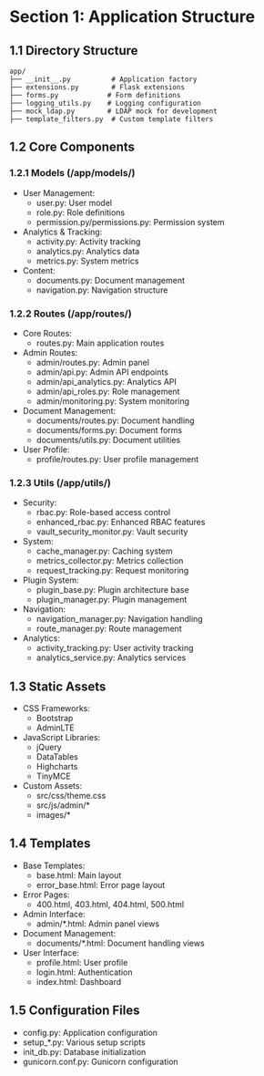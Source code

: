 # Section 1: Application Structure

## 1.1 Directory Structure
```
app/
├── __init__.py          # Application factory
├── extensions.py        # Flask extensions
├── forms.py            # Form definitions
├── logging_utils.py    # Logging configuration
├── mock_ldap.py        # LDAP mock for development
├── template_filters.py  # Custom template filters
```

## 1.2 Core Components

### 1.2.1 Models (/app/models/)
- User Management:
  - user.py: User model
  - role.py: Role definitions
  - permission.py/permissions.py: Permission system
- Analytics & Tracking:
  - activity.py: Activity tracking
  - analytics.py: Analytics data
  - metrics.py: System metrics
- Content:
  - documents.py: Document management
  - navigation.py: Navigation structure

### 1.2.2 Routes (/app/routes/)
- Core Routes:
  - routes.py: Main application routes
- Admin Routes:
  - admin/routes.py: Admin panel
  - admin/api.py: Admin API endpoints
  - admin/api_analytics.py: Analytics API
  - admin/api_roles.py: Role management
  - admin/monitoring.py: System monitoring
- Document Management:
  - documents/routes.py: Document handling
  - documents/forms.py: Document forms
  - documents/utils.py: Document utilities
- User Profile:
  - profile/routes.py: User profile management

### 1.2.3 Utils (/app/utils/)
- Security:
  - rbac.py: Role-based access control
  - enhanced_rbac.py: Enhanced RBAC features
  - vault_security_monitor.py: Vault security
- System:
  - cache_manager.py: Caching system
  - metrics_collector.py: Metrics collection
  - request_tracking.py: Request monitoring
- Plugin System:
  - plugin_base.py: Plugin architecture base
  - plugin_manager.py: Plugin management
- Navigation:
  - navigation_manager.py: Navigation handling
  - route_manager.py: Route management
- Analytics:
  - activity_tracking.py: User activity tracking
  - analytics_service.py: Analytics services

## 1.3 Static Assets
- CSS Frameworks:
  - Bootstrap
  - AdminLTE
- JavaScript Libraries:
  - jQuery
  - DataTables
  - Highcharts
  - TinyMCE
- Custom Assets:
  - src/css/theme.css
  - src/js/admin/*
  - images/*

## 1.4 Templates
- Base Templates:
  - base.html: Main layout
  - error_base.html: Error page layout
- Error Pages:
  - 400.html, 403.html, 404.html, 500.html
- Admin Interface:
  - admin/*.html: Admin panel views
- Document Management:
  - documents/*.html: Document handling views
- User Interface:
  - profile.html: User profile
  - login.html: Authentication
  - index.html: Dashboard

## 1.5 Configuration Files
- config.py: Application configuration
- setup_*.py: Various setup scripts
- init_db.py: Database initialization
- gunicorn.conf.py: Gunicorn configuration
